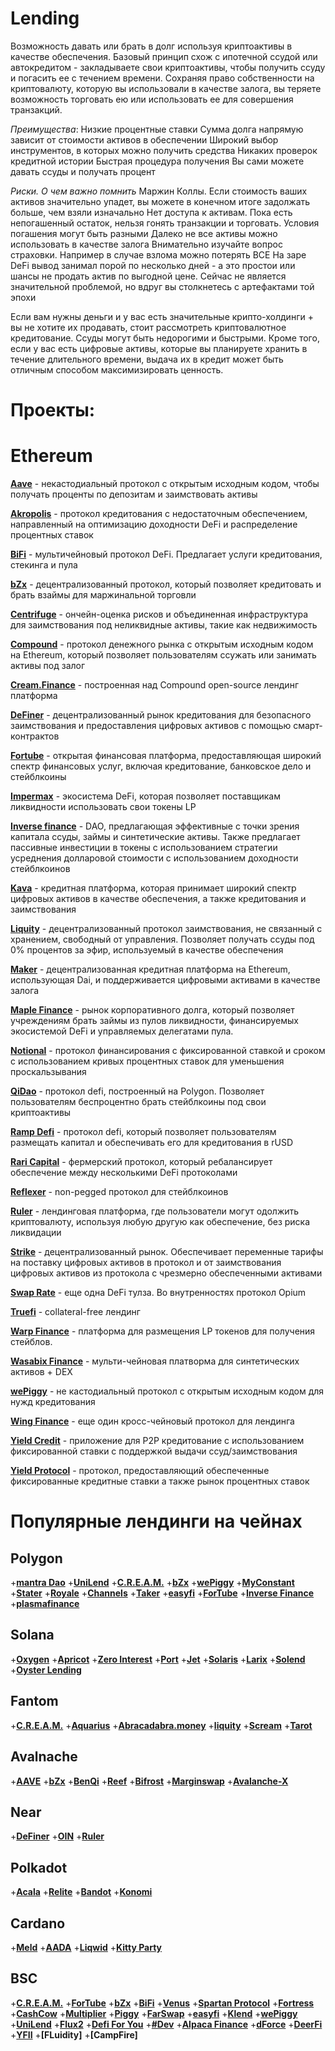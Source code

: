 # Lending
Возможность давать или брать в долг используя криптоактивы в качестве обеспечения. 
Базовый принцип схож с ипотечной ссудой или автокредитом - закладываете свои криптоактивы, 
чтобы получить ссуду и погасить ее с течением времени.
Сохраняя право собственности на криптовалюту, которую вы использовали в качестве залога, 
вы теряете возможность торговать ею или использовать ее для совершения транзакций.

*Преимущества*:
Низкие процентные ставки
Сумма долга напрямую зависит от стоимости активов в обеспечении
Широкий выбор инструментов, в которых можно получить средства
Никаких проверок кредитной истории
Быстрая процедура получения
Вы сами можете давать ссуды и получать процент

*Риски. О чем важно помнить*
Маржин Коллы. Если стоимость ваших активов значительно упадет, вы можете в конечном итоге задолжать больше, чем взяли изначально
Нет доступа к активам. Пока есть непогашенный остаток, нельзя гонять транзакции и торговать. Условия погашения могут быть разными
Далеко не все активы можно использовать в качестве залога
Внимательно изучайте вопрос страховки. Например в случае взлома можно потерять ВСЕ
На заре DeFi вывод занимал порой по несколько дней - а это простои или шансы не продать актив по выгодной цене. Сейчас не является значительной проблемой, но вдруг вы столкнетесь с артефактами той эпохи

Если вам нужны деньги и у вас есть значительные крипто-холдинги + вы не хотите их продавать, стоит рассмотреть криптовалютное кредитование. 
Ссуды могут быть недорогими и быстрыми. Кроме того, если у вас есть цифровые активы, которые вы планируете хранить в течение длительного времени, 
выдача их в кредит может быть отличным способом максимизировать ценность.


# Проекты:

# Ethereum

**[Aave](https://aave.com/)** - некастодиальный протокол с открытым исходным кодом, чтобы получать проценты по депозитам и заимствовать активы

**[Akropolis](https://akropolis.io/)** - протокол кредитования с недостаточным обеспечением, направленный на оптимизацию доходности DeFi и распределение процентных ставок

**[BiFi](https://beefy.finance/)** - мультичейновый протокол DeFi. Предлагает услуги кредитования, стекинга и пула

**[bZx](https://bzx.network/)** - децентрализованный протокол, который позволяет кредитовать и брать взаймы для маржинальной торговли

**[Centrifuge](https://centrifuge.io/)** - ончейн-оценка рисков и объединенная инфраструктура для заимствования под неликвидные активы, такие как недвижимость

**[Compound](https://compound.finance/)** - протокол денежного рынка с открытым исходным кодом на Ethereum, который позволяет пользователям ссужать или занимать активы под залог

**[Cream.Finance](https://cream.finance/)** - построенная над Compound open-source лендинг платформа

**[DeFiner](https://definer.org/)** - децентрализованный рынок кредитования для безопасного заимствования и предоставления цифровых активов с помощью смарт-контрактов

**[Fortube](https://for.tube/home)** - открытая финансовая платформа, предоставляющая широкий спектр финансовых услуг, включая кредитование, банковское дело и стейблкоины

**[Impermax](https://impermax.finance/)** - экосистема DeFi, которая позволяет поставщикам ликвидности использовать свои токены LP

**[Inverse finance](https://inverse.finance/)** - DAO, предлагающая эффективные с точки зрения капитала ссуды, займы и синтетические активы. 
                      Также предлагает пассивные инвестиции в токены с использованием стратегии усреднения 
                      долларовой стоимости с использованием доходности стейблкоинов

**[Kava](https://www.kava.io/)** - кредитная платформа, которая принимает широкий спектр цифровых активов в качестве обеспечения, а также кредитования и заимствования

**[Liquity](https://www.liquity.org/)** - децентрализованный протокол заимствования, не связанный с хранением, свободный от управления. 
	  Позволяет получать ссуды под 0% процентов за эфир, используемый в качестве обеспечения

**[Maker](https://makerdao.com/)** - децентрализованная кредитная платформа на Ethereum, использующая Dai, и поддерживается цифровыми активами в качестве залога

**[Maple Finance](https://maple.finance/)** - рынок корпоративного долга, который позволяет учреждениям брать займы из пулов ликвидности, финансируемых 
                    экосистемой DeFi и управляемых делегатами пула.

**[Notional](https://notional.finance/)** - протокол финансирования с фиксированной ставкой и сроком с использованием кривых процентных ставок для уменьшения проскальзывания

**[QiDao](https://www.mai.finance/)** - протокол defi, построенный на Polygon. Позволяет пользователям беспроцентно брать стейблкоины под свои криптоактивы

**[Ramp Defi](https://www.rampdefi.com/)** - протокол defi, который позволяет пользователям размещать капитал и обеспечивать его для кредитования в rUSD

**[Rari Capital](https://www.rari.capital/)** - фермерский протокол, который ребалансирует обеспечение между несколькими DeFi протоколами

**[Reflexer](https://reflexer.finance/)** - non-pegged протокол для стейблкоинов

**[Ruler](https://rulerprotocol.com/)** - лендинговая платформа, где пользователи могут одолжить криптовалюту, используя любую другую как обеспечение, без риска ликвидации

**[Strike](https://www.strikecoin.co/)** - децентрализованный рынок. Обеспечивает переменные тарифы на поставку цифровых активов в протокол и от заимствования 
             цифровых активов из протокола с чрезмерно обеспеченными активами

**[Swap Rate](https://swaprate.finance/)** - еще одна DeFi тулза. Во внутренностях протокол Opium

**[Truefi](https://truefi.io/)** - collateral-free лендинг

**[Warp Finance](https://www.warp.finance/)** - платформа для размещения LP токенов для получения стейблов.

**[Wasabix Finance](https://bsc.wasabix.finance/)** - мульти-чейновая платворма для синтетических активов + DEX

**[wePiggy](https://wepiggy.com)** - не кастодиальный протокол с открытым исходным кодом для нужд кредитования

**[Wing Finance](https://wing.finance/)** - еще один кросс-чейновый протокол для лендинга

**[Yield Credit](https://yield.credit/)** - приложение для P2P кредитование с использованием фиксированной ставки с поддержкой выдачи ссуд/заимствования

**[Yield Protocol](https://yieldprotocol.org/)** - протокол, предоставляющий обеспеченные фиксированные кредитные ставки а также рынок процентных ставок

# Популярные лендинги на чейнах

## Polygon
+**[mantra Dao](https://mantradao.com)** 
+**[UniLend](https://unilend.finance/)** 
+**[C.R.E.A.M.](https://app.cream.finance/)** 
+**[bZx](https://bzx.network/)** 
+**[wePiggy](https://wepiggy.com)** 
+**[MyConstant]()** 
+**[Stater]()**
+**[Royale]()**
+**[Channels]()**
+**[Taker]()**
+**[easyfi]()**
+**[ForTube]()**
+**[Inverse Finance]()**
+**[plasmafinance]()**

## Solana
+**[Oxygen](https://www.oxygen.org)**
+**[Apricot](https://apricot.one/#/)**
+**[Zero Interest](https://www.zeropercenter.org)**
+**[Port](https://t.co/klocNW2iLw?amp=1)**
+**[Jet](https://www.jetprotocol.io/)**
+**[Solaris](https://solarisprotocol.com/)**
+**[Larix]()**
+**[Solend](https://solend.fi/)**
+**[Oyster Lending](https://github.com/solana-labs/oyster-lending)**

## Fantom
+**[C.R.E.A.M.]()**
+**[Aquarius]()**
+**[Abracadabra.money]()**
+**[liquity]()**
+**[Scream]()**
+**[Tarot]()**

## Avalnache
+**[AAVE]()**
+**[bZx](https://bzx.network/)**
+**[BenQi]()**
+**[Reef]()**
+**[Bifrost]()**
+**[Marginswap]()**
+**[Avalanche-X]()**

## Near
+**[DeFiner]()**
+**[OIN]()**
+**[Ruler]()**

## Polkadot
+**[Acala](https://acala.network/)**
+**[Relite](https://www.relite.finance/)**
+**[Bandot](https://github.com/bandotio/unsecured-lending/tree/delegate)**
+**[Konomi]()**

## Cardano
+**[Meld]()**
+**[AADA]()**
+**[Liqwid]()**
+**[Kitty Party]()**

## BSC
+**[C.R.E.A.M.](https://cream.finance/)**
+**[ForTube](https://for.tube/)**
+**[bZx](https://bzx.network/)**
+**[BiFi](https://beefy.finance/)**
+**[Venus](https://venus.finance/)**
+**[Spartan Protocol](https://spartanprotocol.org/)**
+**[Fortress](https://www.fortress.loans/)**
+**[CashCow](https://bsc.cashcow.finance/)**
+**[Multiplier](https://multiplier.finance/)**
+**[Piggy]()**
+**[FarSwap](https://bsc.farswap.finance/)**
+**[easyfi]()**
+**[Klend]()**
+**[wePiggy](https://wepiggy.com)**
+**[UniLend]()**
+**[Flux2](https://v2.flux.01.finance/)**
+**[Defi For You]()**
+**[#Dev]()**
+**[Alpaca Finance](https://www.alpacafinance.org/)**
+**[dForce](https://dforce.network/)**
+**[DeerFi](https://deerfi.com/)**
+**[YFII](https://yfii.finance/#/)**
+**[FLuidity]**
+**[CampFire]**




